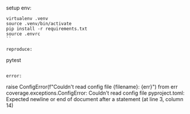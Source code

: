 setup env:
```
virtualenv .venv
source .venv/bin/activate
pip install -r requirements.txt
source .envrc
``

reproduce:
```
pytest
```

error:
```
   raise ConfigError(f"Couldn't read config file {filename}: {err}") from err
coverage.exceptions.ConfigError: Couldn't read config file pyproject.toml: Expected newline or end of document after a statement (at line 3, column 14)
```
